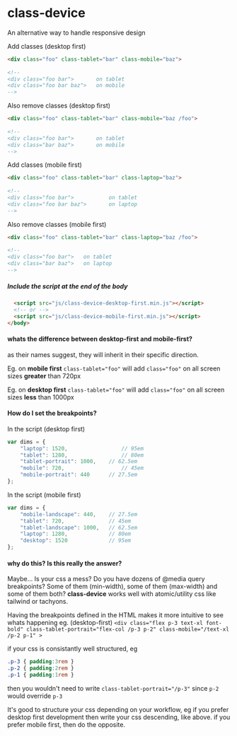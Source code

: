 # class-device
An alternative way to handle responsive design

Add classes (desktop first)

```html
<div class="foo" class-tablet="bar" class-mobile="baz">
  
<!--
<div class="foo bar">       on tablet
<div class="foo bar baz">   on mobile
-->
```

Also remove classes (desktop first)

```html
<div class="foo" class-tablet="bar" class-mobile="baz /foo">
  
<!--
<div class="foo bar">       on tablet
<div class="bar baz">       on mobile
-->
```

Add classes (mobile first)

```html
<div class="foo" class-tablet="bar" class-laptop="baz">
  
<!--
<div class="foo bar">           on tablet
<div class="foo bar baz">       on laptop
-->
```

Also remove classes (mobile first)

```html
<div class="foo" class-tablet="bar" class-laptop="baz /foo">
  
<!--
<div class="foo bar">   on tablet
<div class="bar baz">   on laptop
-->
```

##### Include the script at the end of the body

```html
  <script src="js/class-device-desktop-first.min.js"></script>
  <!-- or -->
  <script src="js/class-device-mobile-first.min.js"></script>
</body>
```

#### whats the difference between desktop-first and mobile-first?

as their names suggest, they will inherit in their specific direction. 

Eg. on **mobile first** `class-tablet="foo"` will add `class="foo"` on all screen sizes **greater** than 720px

Eg. on **desktop first** `class-tablet="foo"` will add `class="foo"` on all screen sizes **less** than 1000px


#### How do I set the breakpoints?

In the script (desktop first)

```js
var dims = {
    "laptop": 1520, 			    // 95em
    "tablet": 1280, 			    // 80em
    "tablet-portrait": 1000, 	// 62.5em
    "mobile": 720, 				    // 45em
    "mobile-portrait": 440 		// 27.5em
};
```

In the script (mobile first)

```js
var dims = {
    "mobile-landscape": 440,    // 27.5em
    "tablet": 720,              // 45em
    "tablet-landscape": 1000,   // 62.5em
    "laptop": 1280,             // 80em
    "desktop": 1520             // 95em
};
```


#### why do this? Is this really the answer?

Maybe... Is your css a mess? Do you have dozens of @media query breakpoints? Some of them (min-width), some of them (max-width) and some of them both? **class-device** works well with atomic/utility css like tailwind or tachyons.

Having the breakpoints defined in the HTML makes it more intuitive to see whats happening eg. (desktop-first) `<div class="flex p-3 text-xl font-bold" class-tablet-portrait="flex-col /p-3 p-2" class-mobile="/text-xl /p-2 p-1" >`

if your css is consistantly well structured, eg 

```css
.p-3 { padding:3rem }
.p-2 { padding:2rem }
.p-1 { padding:1rem }
```

then you wouldn't need to write `class-tablet-portrait="/p-3"` since `p-2` would override `p-3`

It's good to structure your css depending on your workflow, eg if you prefer desktop first development then write your css descending, like above. if you prefer mobile first, then do the opposite.
